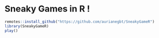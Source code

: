 # Sneaky Games in R ! 

``` r
remotes::install_github("https://github.com/aurianegbt/SneakyGameR")
library(SneakyGameR)
play()
```
